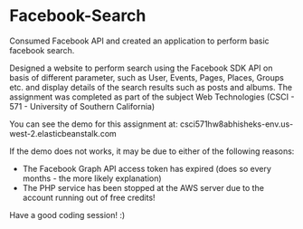 # Facebook-Search
Consumed Facebook API and created an application to perform basic facebook search.

Designed a website to perform search using the Facebook SDK API on basis of different parameter, such as User, Events, Pages, Places, Groups etc. and display details of the search results such as posts and albums.
The assignment was completed as part of the subject Web Technologies (CSCI - 571 - University of Southern California)

You can see the demo for this assignment at:
csci571hw8abhisheks-env.us-west-2.elasticbeanstalk.com

If the demo does not works, it may be due to either of the following reasons:
  - The Facebook Graph API access token has expired (does so every months - the more likely explanation)
  - The PHP service has been stopped at the AWS server due to the account running out of free credits!

Have a good coding session! :)
